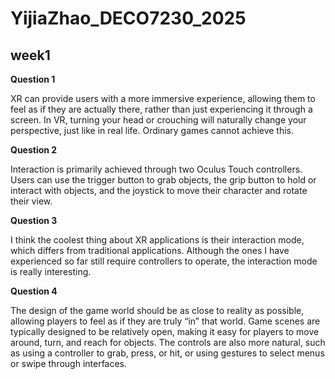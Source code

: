 # YijiaZhao_DECO7230_2025
## week1

**Question 1**

XR can provide users with a more immersive experience, allowing them to feel as if they are actually there, rather than just experiencing it through a screen. In VR, turning your head or crouching will naturally change your perspective, just like in real life. Ordinary games cannot achieve this.

**Question 2**

Interaction is primarily achieved through two Oculus Touch controllers. Users can use the trigger button to grab objects, the grip button to hold or interact with objects, and the joystick to move their character and rotate their view.

**Question 3**

I think the coolest thing about XR applications is their interaction mode, which differs from traditional applications. Although the ones I have experienced so far still require controllers to operate, the interaction mode is really interesting.

**Question 4**

The design of the game world should be as close to reality as possible, allowing players to feel as if they are truly “in” that world. Game scenes are typically designed to be relatively open, making it easy for players to move around, turn, and reach for objects. The controls are also more natural, such as using a controller to grab, press, or hit, or using gestures to select menus or swipe through interfaces.
